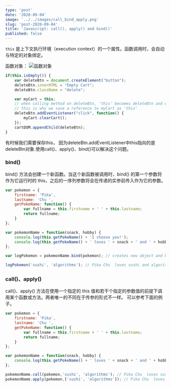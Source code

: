```yaml
---
type: 'post'
date: '2020-09-04'
image: '../../images/call_bind_apply.png'
slug: 'post-2020-09-04'
title: 'Javascript: call(), apply() and bind()'
published: false
---
```


```this``` 是上下文执行环境（execution context）的一个属性。函数调用时，会自动与特定的对象绑定。

函数对象：
![函数对象](https://ethanyounglife.oss-cn-beijing.aliyuncs.com/1_TkzF3ckhM9Xf_U9XFaCyhA.png)

```js
if(this.isEmpty()) {
    var deleteBtn = document.createElement("button");
    deleteBtn.innerHTML = "Empty Cart";
    deleteBtn.className = "delete";

    var myCart = this;
    // when calling method on deleteBtn, 'this' becomes deleteBtn and we lose the context of myCart
    // this is why we save a reference to myCart as 'this'
    deleteBtn.addEventListener("click", function() {
        myCart.clearCart();
    });
    cartDOM.appendChild(deleteBtn);
}
```

有时候我们需要保存this， 因为deleteBtn.addEventListener中this指向的是deleteBtn对象.使用call()、apply()、bind()可以解决这个问题。

### bind()

bind() 方法会创建一个新函数。当这个新函数被调用时，bind() 的第一个参数将作为它运行时的 this，之后的一序列参数将会在传递的实参前传入作为它的参数。

```js
var pokemon = {
    firstname: 'Pika',
    lastname: 'Chu ',
    getPokeName: function() {
        var fullname = this.firstname + ' ' + this.lastname;
        return fullname;
    }
};

var pokemonName = function(snack, hobby) {
    console.log(this.getPokeName() + 'I choose you!');
    console.log(this.getPokeName() + ' loves ' + snack + ' and ' + hobby);
};

var logPokemon = pokemonName.bind(pokemon); // creates new object and binds pokemon. 'this' of pokemon === pokemon now

logPokemon('sushi', 'algorithms'); // Pika Chu  loves sushi and algorithms
```

### call()、apply()
call()、apply() 方法在使用一个指定的 this 值和若干个指定的参数值的前提下调用某个函数或方法。两者唯一的不同在于传参的形式不一样。
可以参考下面的例子。

```js
var pokemon = {
    firstname: 'Pika',
    lastname: 'Chu ',
    getPokeName: function() {
        var fullname = this.firstname + ' ' + this.lastname;
        return fullname;
    }
};

var pokemonName = function(snack, hobby) {
    console.log(this.getPokeName() + ' loves ' + snack + ' and ' + hobby);
};

pokemonName.call(pokemon,'sushi', 'algorithms'); // Pika Chu  loves sushi and algorithms
pokemonName.apply(pokemon,['sushi', 'algorithms']); // Pika Chu  loves sushi and algorithms

```

